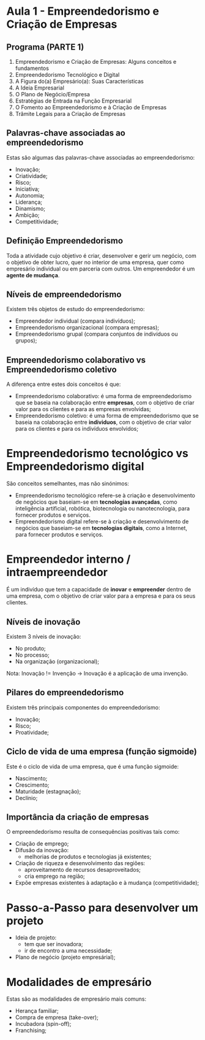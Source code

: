 # Aula 1 - Empreendedorismo e Criação de Empresas

## Programa (PARTE 1)
1. Empreendedorismo e Criação de Empresas: Alguns conceitos e fundamentos
2. Empreendedorismo Tecnológico e Digital
3. A Figura do(a) Empresário(a): Suas Características
4. A Ideia Empresarial
5. O Plano de Negócio/Empresa
6. Estratégias de Entrada na Função Empresarial
7. O Fomento ao Empreendedorismo e à Criação de Empresas
8.  Trâmite Legais para a Criação de Empresas

## Palavras-chave associadas ao empreendedorismo
Estas são algumas das palavras-chave associadas ao empreendedorismo:
  - Inovação;
  - Criatividade;
  - Risco;
  - Iniciativa;
  - Autonomia;
  - Liderança;
  - Dinamismo;
  - Ambição;
  - Competitividade;

## Definição Empreendedorismo
Toda a atividade cujo objetivo é criar, desenvolver e gerir um negócio, com o objetivo de obter lucro, quer no interior de uma empresa, quer como empresário individual ou em parceria com outros. Um empreendedor é um **agente de mudança**.

## Níveis de empreendedorismo
Existem três objetos de estudo do empreendedorismo:
  - Empreendedor individual (compara indivíduos);
  - Empreendedorismo organizacional (compara empresas);
  - Empreendedorismo grupal (compara conjuntos de indivíduos ou grupos);

## Empreendedorismo colaborativo vs Empreendedorismo coletivo
A diferença entre estes dois conceitos é que:
  - Empreendedorismo colaborativo: é uma forma de empreendedorismo que se baseia na colaboração entre **empresas**, com o objetivo de criar valor para os clientes e para as empresas envolvidas;
  - Empreendedorismo coletivo: é uma forma de empreendedorismo que se baseia na colaboração entre **individuos**, com o objetivo de criar valor para os clientes e para os indivíduos envolvidos;

# Empreendedorismo tecnológico vs Empreendedorismo digital
São conceitos semelhantes, mas não sinónimos:
- Empreendedorismo tecnológico refere-se à criação e desenvolvimento de negócios que baseiam-se em **tecnologias avançadas**, como inteligência artificial, robótica, biotecnologia ou nanotecnologia, para fornecer produtos e serviços.
- Empreendedorismo digital refere-se à criação e desenvolvimento de negócios que baseiam-se em **tecnologias digitais**, como a Internet, para fornecer produtos e serviços.

# Empreendedor interno / intraempreendedor
É um indivíduo que tem a capacidade de **inovar** e **empreender** dentro de uma empresa, com o objetivo de criar valor para a empresa e para os seus clientes.

## Níveis de inovação
Existem 3 níveis de inovação:
  - No produto;
  - No processo;
  - Na organização (organizacional);

Nota: Inovação != Invenção -> Inovação é a aplicação de uma invenção.

## Pilares do empreendedorismo
Existem três principais componentes do empreendedorismo:
  - Inovação;
  - Risco;
  - Proatividade;

## Ciclo de vida de uma empresa (função sigmoide)
Este é o ciclo de vida de uma empresa, que é uma função sigmoide:
  - Nascimento;
  - Crescimento;
  - Maturidade (estagnação);
  - Declínio;

## Importância da criação de empresas
O empreendedorismo resulta de consequências positivas taís como:
- Criação de emprego;
- Difusão da inovação:
  - melhorias de produtos e tecnologias já existentes;
- Criação de riqueza e desenvolvimento das regiões:
  - aproveitamento de recursos desaproveitados;
  - cria emprego na região;
- Expõe empresas existentes à adaptação e à mudança (competitividade);

# Passo-a-Passo para desenvolver um projeto
- Ideia de projeto:
  - tem que ser inovadora;
  - ir de encontro a uma necessidade;
- Plano de negócio (projeto empresárial);

# Modalidades de empresário
Estas são as modalidades de empresário mais comuns:
  - Herança familiar;
  - Compra de empresa (take-over);
  - Incubadora (spin-off);
  - Franchising;